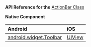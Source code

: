 
**API Reference for the** [ActionBar Class](http://docs.nativescript.org/api-reference/modules/_ui_action_bar_.html)

**Native Component**

| Android                | iOS      |
|:-----------------------|:---------|
| [android.widget.Toolbar](https://developer.android.com/reference/android/widget/Toolbar.html) | [UIView](https://developer.apple.com/library/ios/documentation/UIKit/Reference/UIView_Class/) | 